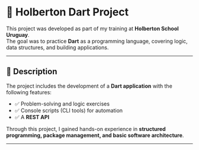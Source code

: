 # 🚀 Holberton Dart Project

This project was developed as part of my training at **Holberton School Uruguay**.  
The goal was to practice **Dart** as a programming language, covering logic, data structures, and building applications.

---

## 📌 Description

The project includes the development of a **Dart application** with the following features:

- ✅ Problem-solving and logic exercises  
- ✅ Console scripts (CLI tools) for automation  
- ✅ A **REST API** 

Through this project, I gained hands-on experience in **structured programming, package management, and basic software architecture**.

---




